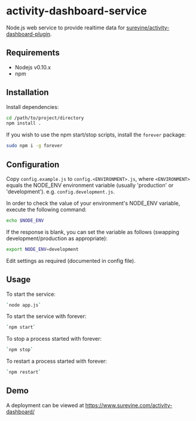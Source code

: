 activity-dashboard-service
==========================

Node.js web service to provide realtime data for [surevine/activity-dashboard-plugin](https://github.com/surevine/activity-dashboard-plugin).

## Requirements

* Nodejs v0.10.x
* npm

## Installation

Install dependencies:
```bash
cd /path/to/project/directory
npm install .
```

If you wish to use the npm start/stop scripts, install the `forever` package:
```bash
sudo npm i -g forever
```

## Configuration

Copy `config.example.js` to `config.<ENVIRONMENT>.js`, where `<ENVIRONMENT>` equals the NODE_ENV environment variable (usually 'production' or 'development'). e.g. `config.development.js`.

In order to check the value of your environment's NODE_ENV variable, execute the following command:
```bash
echo $NODE_ENV
```

If the response is blank, you can set the variable as follows (swapping development/production as appropriate):
```bash
export NODE_ENV=development
```

Edit settings as required (documented in config file).

## Usage

To start the service:
```bash
`node app.js`
```

To start the service with forever:
```bash
`npm start`
```

To stop a process started with forever:
```bash
`npm stop`
```

To restart a process started with forever:
```bash
`npm restart`
```

## Demo

A deployment can be viewed at https://www.surevine.com/activity-dashboard/
